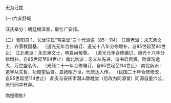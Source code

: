无为汪姓

(一)六安舒城

汪氏辈分：朝廷根泽普，取仕广安邦。

(二）青阳县
1、长垅汪氏“笃亲堂”三十代派语（85—114）
江南老派：永志承文士，齐家教国基。
（道光元年合修编订、道光十八年分修增补，自85世起至94世止）
江北老派：永志承文士，明良尚敬尊。
（道光元年合修编订、道光十八年分修增补，自85世起至94世止）南北新派：忠义从先进，诗书启后贤。贻谋洵远大，万世盛名传。
（光绪二十一年合修编订，自95世起至114世止）
南北新派：道学从先哲，功勋望后贤。显扬昭万世，代庆达人传。
（民国二十年合修修改，自95世起至114世止）
此支与安庆市潜山敦睦堂（后改为同源堂）同源自童六公，派行同中有异。

你是哪族?
